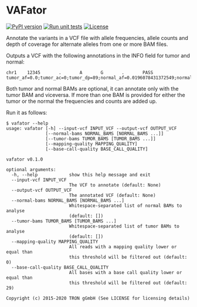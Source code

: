 # VAFator

[![PyPI version](https://badge.fury.io/py/vafator.svg)](https://badge.fury.io/py/vafator)
[![Run unit tests](https://github.com/TRON-Bioinformatics/vafator/actions/workflows/unit_tests.yml/badge.svg?branch=main)](https://github.com/TRON-Bioinformatics/vafator/actions/workflows/unit_tests.yml)
[![License](https://img.shields.io/badge/license-MIT-green)](https://opensource.org/licenses/MIT)

Annotate the variants in a VCF file with allele frequencies, allele counts and depth of coverage for alternate alleles 
from one or more BAM files.

Outputs a VCF with the following annotations in the INFO field for tumor and normal:
```
chr1    12345       .       A       G       .       PASS  tumor_af=0.0;tumor_ac=0;tumor_dp=89;normal_af=0.0196078431372549;normal_ac=1;normal_dp=51
```

Both tumor and normal BAMs are optional, it can annotate only with the tumor BAM and viceversa.
If more than one BAM is provided for either the tumor or the normal the frequencies and counts are added up.

Run it as follows:
```
$ vafator --help
usage: vafator [-h] --input-vcf INPUT_VCF --output-vcf OUTPUT_VCF
               [--normal-bams NORMAL_BAMS [NORMAL_BAMS ...]]
               [--tumor-bams TUMOR_BAMS [TUMOR_BAMS ...]]
               [--mapping-quality MAPPING_QUALITY]
               [--base-call-quality BASE_CALL_QUALITY]

vafator v0.1.0

optional arguments:
  -h, --help            show this help message and exit
  --input-vcf INPUT_VCF
                        The VCF to annotate (default: None)
  --output-vcf OUTPUT_VCF
                        The annotated VCF (default: None)
  --normal-bams NORMAL_BAMS [NORMAL_BAMS ...]
                        Whitespace-separated list of normal BAMs to analyse
                        (default: [])
  --tumor-bams TUMOR_BAMS [TUMOR_BAMS ...]
                        Whitespace-separated list of tumor BAMs to analyse
                        (default: [])
  --mapping-quality MAPPING_QUALITY
                        All reads with a mapping quality lower or equal than
                        this threshold will be filtered out (default: 0)
  --base-call-quality BASE_CALL_QUALITY
                        All bases with a base call quality lower or equal than
                        this threshold will be filtered out (default: 29)

Copyright (c) 2015-2020 TRON gGmbH (See LICENSE for licensing details) 
```
